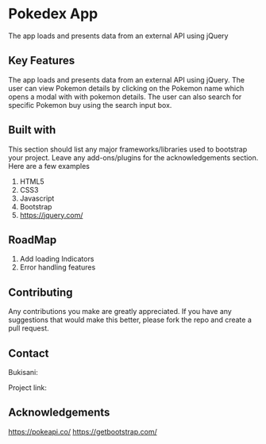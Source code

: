 # Pokedex App

The app loads and presents data from an external API using jQuery

## Key Features

The app loads and presents data from an external API using jQuery.
The user can view Pokemon details by clicking on the Pokemon name which opens a modal with with pokemon details.
The user can also search for specific Pokemon buy using the search input box.

## Built with

This section should list any major frameworks/libraries used to bootstrap your project. Leave any add-ons/plugins for the acknowledgements section. Here are a few examples

1. HTML5
2. CSS3
3. Javascript
4. Bootstrap
5. https://jquery.com/

## RoadMap

1. Add loading Indicators
2. Error handling features

## Contributing

Any contributions you make are greatly appreciated.
If you have any suggestions that would make this better, please fork the repo and create a pull request.

## Contact

Bukisani:

Project link:

## Acknowledgements

https://pokeapi.co/
https://getbootstrap.com/
